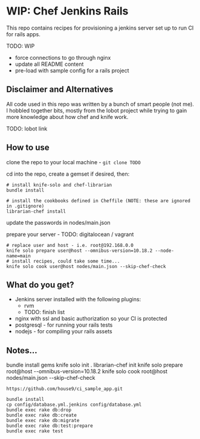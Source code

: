 # WIP: Chef Jenkins Rails

This repo contains recipes for provisioning a jenkins server set up to run CI for rails apps.

TODO: WIP

* force connections to go through nginx
* update all README content
* pre-load with sample config for a rails project

## Disclaimer and Alternatives

All code used in this repo was written by a bunch of smart people (not me). I hobbled together bits, mostly from the lobot project while trying to gain more knowledge about how chef and knife work.

TODO: lobot link


## How to use

clone the repo to your local machine - `git clone TODO`

cd into the repo, create a gemset if desired, then:

```
# install knife-solo and chef-librarian
bundle install

# install the cookbooks defined in Cheffile (NOTE: these are ignored in .gitignore)
librarian-chef install
```

update the passwords in nodes/main.json

prepare your server - TODO: digitalocean / vagrant

```
# replace user and host - i.e. root@192.168.0.0
knife solo prepare user@host --omnibus-version=10.18.2 --node-name=main
# install recipes, could take some time...
knife solo cook user@host nodes/main.json --skip-chef-check
```

## What do you get?

* Jenkins server installed with the following plugins:
  * rvm
  * TODO: finish list
* nginx with ssl and basic authorization so your CI is protected
* postgresql - for running your rails tests
* nodejs - for compiling your rails assets






## Notes...
bundle install gems
knife solo init .
librarian-chef init
knife solo prepare root@host --omnibus-version=10.18.2
knife solo cook root@host nodes/main.json --skip-chef-check

```
https://github.com/house9/ci_sample_app.git

bundle install
cp config/database.yml.jenkins config/database.yml
bundle exec rake db:drop
bundle exec rake db:create
bundle exec rake db:migrate
bundle exec rake db:test:prepare
bundle exec rake test
```

